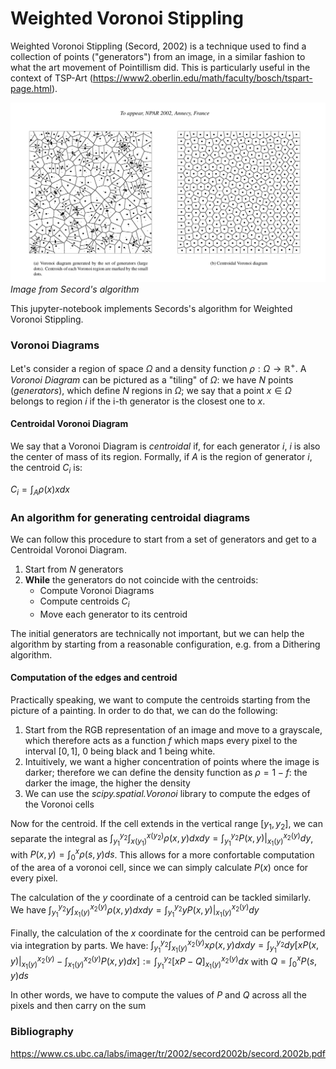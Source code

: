 # Weighted Voronoi Stippling


Weighted Voronoi Stippling (Secord, 2002) is a technique used to find a collection of points ("generators") from an image, in a similar fashion to what the art movement of Pointillism did. This is particularly useful in the context of TSP-Art (https://www2.oberlin.edu/math/faculty/bosch/tspart-page.html).

![Explanation](/explanation.png "Secord, 2002")
*Image from Secord's algorithm*

This jupyter-notebook implements Secords's algorithm for Weighted Voronoi Stippling.

### Voronoi Diagrams

Let's consider a region of space $\Omega$ and a density function $\rho: \Omega \to \mathbb{R}^+$. A *Voronoi Diagram* can be pictured as a "tiling" of $\Omega$: we have $N$ points (*generators*), which define $N$ regions in $\Omega$; we say that a point $x\in\Omega$ belongs to region $i$ if the i-th generator is the closest one to $x$.

#### Centroidal Voronoi Diagram
We say that a Voronoi Diagram is *centroidal* if, for each generator $i$, $i$ is also the center of mass of its region. Formally, if $A$ is the region of generator $i$, the centroid $C_i$ is:

$C_i=\int_A \rho(x)x dx$

### An algorithm for generating centroidal diagrams

We can follow this procedure to start from a set of generators and get to a Centroidal Voronoi Diagram.

1. Start from $N$ generators 
2. **While** the generators do not coincide with the centroids:
    - Compute Voronoi Diagrams
    - Compute centroids $C_i$
    - Move each generator to its centroid
    
The initial generators are technically not important, but we can help the algorithm by starting from a reasonable configuration, e.g. from a Dithering algorithm.

#### Computation of the edges and centroid
Practically speaking, we want to compute the centroids starting from the picture of a painting. In order to do that, we can do the following:
1. Start from the RGB representation of an image and move to a grayscale, which therefore acts as a function $f$ which maps every pixel to the interval $[0,1]$, 0 being black and 1 being white. 
2. Intuitively, we want a higher concentration of points where the image is darker; therefore we can define the density function as $\rho=1-f$: the darker the image, the higher the density
3. We can use the *scipy.spatial.Voronoi* library to compute the edges of the Voronoi cells

Now for the centroid.
If the cell extends in the vertical range $[y_1,y_2]$, we can separate the integral as $\int_{y_1}^{y_2}\int_{x(y_1)}^{x(y_2)}\rho(x,y)dxdy=\int_{y_1}^{y_2}P(x,y)|_{x_1(y)}^{x_2(y)}dy$, with $P(x,y)=\int_0^x \rho(s,y)ds$. This allows for a more confortable computation of the area of a voronoi cell, since we can simply calculate $P(x)$ once for every pixel.

The calculation of the $y$ coordinate of a centroid can be tackled similarly. We have
$\int_{y_1}^{y_2}y\int_{x_1(y)}^{x_2(y)}\rho(x,y)dxdy = \int_{y_1}^{y_2}y P(x,y)|_{x_1(y)}^{x_2(y)}dy$

Finally, the calculation of the $x$ coordinate for the centroid can be performed via integration by parts. We have:
$\int_{y_1}^{y_2}\int_{x_1(y)}^{x_2(y)}x\rho(x,y)dxdy=\int_{y_1}^{y_2}dy [xP(x,y)|^{x_2(y)}_{x_1(y)}-\int_{x_1(y)}^{x_2(y)}P(x,y)dx]:=\int_{y_1}^{y_2}[xP-Q]^{x_2(y)}_{x_1(y)}dx$ with $Q=\int_{0}^{x}P(s,y)ds$

In other words, we have to compute the values of $P$ and $Q$ across all the pixels and then carry on the sum


### Bibliography

https://www.cs.ubc.ca/labs/imager/tr/2002/secord2002b/secord.2002b.pdf